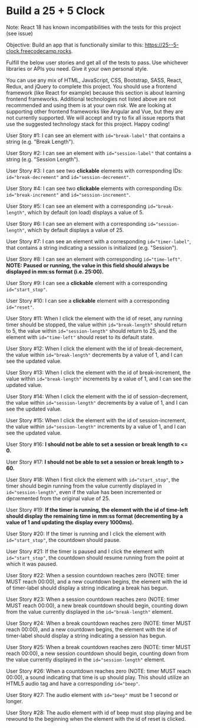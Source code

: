 # Build a 25 + 5 Clock

Note: React 18 has known incompatibilities with the tests for this project (see issue)

Objective: Build an app that is functionally similar to this: <https://25--5-clock.freecodecamp.rocks>.

Fulfill the below user stories and get all of the tests to pass. Use whichever libraries or APIs you need. Give it your own personal style.

You can use any mix of HTML, JavaScript, CSS, Bootstrap, SASS, React, Redux, and jQuery to complete this project. You should use a frontend framework (like React for example) because this section is about learning frontend frameworks. Additional technologies not listed above are not recommended and using them is at your own risk. We are looking at supporting other frontend frameworks like Angular and Vue, but they are not currently supported. We will accept and try to fix all issue reports that use the suggested technology stack for this project. Happy coding!

User Story #1: I can see an element with `id="break-label"` that contains a string (e.g. "Break Length").

User Story #2: I can see an element with `id="session-label"` that contains a string (e.g. "Session Length").

User Story #3: I can see two **clickable** elements with corresponding IDs: `id="break-decrement"` and `id="session-decrement"`.

User Story #4: I can see two **clickable** elements with corresponding IDs: `id="break-increment"` and `id="session-increment"`.

User Story #5: I can see an element with a corresponding `id="break-length"`, which by default (on load) displays a value of 5.

User Story #6: I can see an element with a corresponding `id="session-length"`, which by default displays a value of 25.

User Story #7: I can see an element with a corresponding `id="timer-label"`, that contains a string indicating a session is initialized (e.g. "Session").

User Story #8: I can see an element with corresponding `id="time-left"`. **NOTE: Paused or running, the value in this field should always be displayed in mm:ss format (i.e. 25:00).**

User Story #9: I can see a **clickable** element with a corresponding `id="start_stop"`.

User Story #10: I can see a **clickable** element with a corresponding `id="reset"`.

User Story #11: When I click the element with the id of reset, any running timer should be stopped, the value within `id="break-length"` should return to 5, the value within `id="session-length"` should return to 25, and the element with `id="time-left"` should reset to its default state.

User Story #12: When I click the element with the id of break-decrement, the value within `id="break-length"` decrements by a value of 1, and I can see the updated value.

User Story #13: When I click the element with the id of break-increment, the value within `id="break-length"` increments by a value of 1, and I can see the updated value.

User Story #14: When I click the element with the id of session-decrement, the value within `id="session-length"` decrements by a value of 1, and I can see the updated value.

User Story #15: When I click the element with the id of session-increment, the value within `id="session-length"` increments by a value of 1, and I can see the updated value.

User Story #16: **I should not be able to set a session or break length to <= 0.**

User Story #17: **I should not be able to set a session or break length to > 60.**

User Story #18: When I first click the element with `id="start_stop"`, the timer should begin running from the value currently displayed in `id="session-length"`, even if the value has been incremented or decremented from the original value of 25.

User Story #19: **If the timer is running, the element with the id of time-left should display the remaining time in mm:ss format (decrementing by a value of 1 and updating the display every 1000ms).**

User Story #20: If the timer is running and I click the element with `id="start_stop"`, the countdown should pause.

User Story #21: If the timer is paused and I click the element with `id="start_stop"`, the countdown should resume running from the point at which it was paused.

User Story #22: When a session countdown reaches zero (NOTE: timer MUST reach 00:00), and a new countdown begins, the element with the id of timer-label should display a string indicating a break has begun.

User Story #23: When a session countdown reaches zero (NOTE: timer MUST reach 00:00), a new break countdown should begin, counting down from the value currently displayed in the `id="break-length"` element.

User Story #24: When a break countdown reaches zero (NOTE: timer MUST reach 00:00), and a new countdown begins, the element with the id of timer-label should display a string indicating a session has begun.

User Story #25: When a break countdown reaches zero (NOTE: timer MUST reach 00:00), a new session countdown should begin, counting down from the value currently displayed in the `id="session-length"` element.

User Story #26: When a countdown reaches zero (NOTE: timer MUST reach 00:00), a sound indicating that time is up should play. This should utilize an HTML5 audio tag and have a corresponding `id="beep"`.

User Story #27: The audio element with `id="beep"` must be 1 second or longer.

User Story #28: The audio element with id of beep must stop playing and be rewound to the beginning when the element with the id of reset is clicked.
